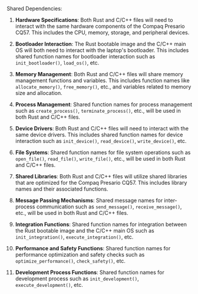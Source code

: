 Shared Dependencies:

1. **Hardware Specifications**: Both Rust and C/C++ files will need to interact with the same hardware components of the Compaq Presario CQ57. This includes the CPU, memory, storage, and peripheral devices.

2. **Bootloader Interaction**: The Rust bootable image and the C/C++ main OS will both need to interact with the laptop's bootloader. This includes shared function names for bootloader interaction such as `init_bootloader()`, `load_os()`, etc.

3. **Memory Management**: Both Rust and C/C++ files will share memory management functions and variables. This includes function names like `allocate_memory()`, `free_memory()`, etc., and variables related to memory size and allocation.

4. **Process Management**: Shared function names for process management such as `create_process()`, `terminate_process()`, etc., will be used in both Rust and C/C++ files.

5. **Device Drivers**: Both Rust and C/C++ files will need to interact with the same device drivers. This includes shared function names for device interaction such as `init_device()`, `read_device()`, `write_device()`, etc.

6. **File Systems**: Shared function names for file system operations such as `open_file()`, `read_file()`, `write_file()`, etc., will be used in both Rust and C/C++ files.

7. **Shared Libraries**: Both Rust and C/C++ files will utilize shared libraries that are optimized for the Compaq Presario CQ57. This includes library names and their associated functions.

8. **Message Passing Mechanisms**: Shared message names for inter-process communication such as `send_message()`, `receive_message()`, etc., will be used in both Rust and C/C++ files.

9. **Integration Functions**: Shared function names for integration between the Rust bootable image and the C/C++ main OS such as `init_integration()`, `execute_integration()`, etc.

10. **Performance and Safety Functions**: Shared function names for performance optimization and safety checks such as `optimize_performance()`, `check_safety()`, etc.

11. **Development Process Functions**: Shared function names for development process such as `init_development()`, `execute_development()`, etc.